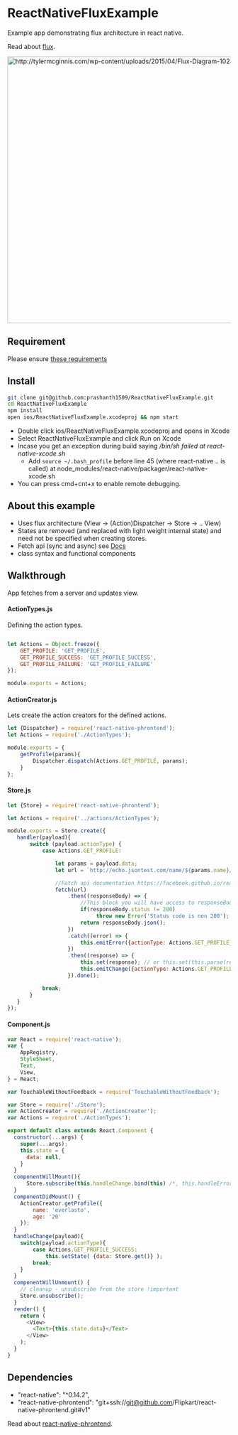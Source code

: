 # ReactNativeFluxExample
Example app demonstrating flux architecture in react native.

Read about [flux](https://facebook.github.io/flux).

<img src="http://tylermcginnis.com/wp-content/uploads/2015/04/Flux-Diagram-1024x853.png" width="600" alt="http://tylermcginnis.com/wp-content/uploads/2015/04/Flux-Diagram-1024x853.png">

## Requirement
Please ensure [these requirements](http://facebook.github.io/react-native/docs/getting-started.html#requirements)

## Install 

```sh
git clone git@github.com:prashanth1509/ReactNativeFluxExample.git
cd ReactNativeFluxExample
npm install
open ios/ReactNativeFluxExample.xcodeproj && npm start
```

* Double click ios/ReactNativeFluxExample.xcodeproj and opens in Xcode
* Select ReactNativeFluxExample and click Run on Xcode
* Incase you get an exception during build saying */bin/sh failed at react-native-xcode.sh*
  * Add ```source ~/.bash_profile``` before line 45 (where react-native .. is called) at node_modules/react-native/packager/react-native-xcode.sh
* You can press cmd+cnt+x to enable remote debugging.

## About this example
* Uses flux architecture (View -> (Action)Dispatcher -> Store -> .. View)
* States are removed (and replaced with light weight internal state) and need not be specified when creating stores. 
* Fetch api (sync and async) see [Docs](https://facebook.github.io/react-native/docs/network.html)
* class syntax and functional components

## Walkthrough

App fetches from a server and updates view.

#### ActionTypes.js
Defining the action types.
```js

let Actions = Object.freeze({
    GET_PROFILE: 'GET_PROFILE',
    GET_PROFILE_SUCCESS: 'GET_PROFILE_SUCCESS',
    GET_PROFILE_FAILURE: 'GET_PROFILE_FAILURE'
});

module.exports = Actions;
```

#### ActionCreator.js
Lets create the action creators for the defined actions.
```js
let {Dispatcher} = require('react-native-phrontend');
let Actions = require('./ActionTypes');

module.exports = {
    getProfile(params){
        Dispatcher.dispatch(Actions.GET_PROFILE, params);
    }
};
```

#### Store.js
```js
let {Store} = require('react-native-phrontend');

let Actions = require('../actions/ActionTypes');

module.exports = Store.create({
   handler(payload){
       switch (payload.actionType) {
           case Actions.GET_PROFILE:

               let params = payload.data;
               let url = `http://echo.jsontest.com/name/${params.name}/age/${params.age}`;

               //Fetch api documentation https://facebook.github.io/react-native/docs/network.html
               fetch(url)
                   .then((responseBody) => {
                       //This block you will have access to responseBody, headers, statusCode
                       if(responseBody.status != 200)
                            throw new Error('Status code is non 200');
                       return responseBody.json();
                   })
                   .catch((error) => {
                       this.emitError({actionType: Actions.GET_PROFILE_FAILURE, error: error});
                   })
                   .then((response) => {
                       this.set(response); // or this.set(this.parse(response)) to perform validation.
                       this.emitChange({actionType: Actions.GET_PROFILE_SUCCESS});
                   }).done();

           break;
       }
   }
});
```

#### Component.js

```js
var React = require('react-native');
var {
    AppRegistry,
    StyleSheet,
    Text,
    View,
} = React;

var TouchableWithoutFeedback = require('TouchableWithoutFeedback');

var Store = require('./Store');
var ActionCreator = require('./ActionCreator');
var Actions = require('./ActionTypes');

export default class extends React.Component {
  constructor(...args) {
    super(...args);
    this.state = {
      data: null,
    }
  }
  componentWillMount(){
      Store.subscribe(this.handleChange.bind(this) /*, this.handleError (optional) */);
  }
  componentDidMount() {
    ActionCreator.getProfile({
        name: 'everlasto',
        age: '20'
    });
  }
  handleChange(payload){
    switch(payload.actionType){
        case Actions.GET_PROFILE_SUCCESS:
            this.setState( {data: Store.get()} );
        break;
    }
  }
  componentWillUnmount() {
    // cleanup - unsubscribe from the store !important
    Store.unsubscribe();
  }
  render() {
    return (
      <View>
        <Text>{this.state.data}</Text>
      </View>
    ); 
  }
}
```


## Dependencies
* "react-native": "^0.14.2",
* "react-native-phrontend": "git+ssh://git@github.com/Flipkart/react-native-phrontend.git#v1"

Read about [react-native-phrontend](https://github.com/Flipkart/react-native-phrontend).
